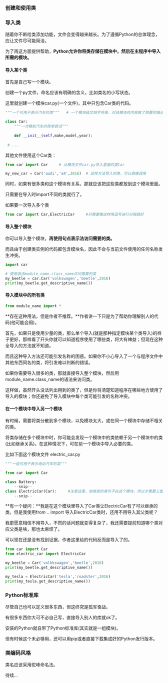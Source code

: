 ### 创建和使用类





### 导入类

随着你不断给类添加功能，文件会变得越来越长。为了遵循Python的总体理念，应让文件尽可能简洁。

为了再这方面提供帮助，**Python允许你将类存储在模块中，然后在主程序中导入所需的模块。**



#### 导入某个类

首先是自己写一个模块。

创建一个py文件，命名应该有明确的含义，比如类名的小写状态。

这里就创建一个模块car.py(一个文件)，其中只包含Car类的代码。

```python
"""一个可用于表示汽车的类"""	# 一个模块级文档字符串，对该模块的内容做了简要的描述。

class Car:
    """一次模拟汽车的简单尝试"""
    
    def __init__(self,make,model,year):
        
 # ...
```



其他文件使用这个Car类：

```Python
from car import Car		# 从模块文件car.py导入里面的类Car

my_new_car = Car('audi','a4',2016)	# 这样方法导入的类，可以直接调用
```



同时，如果有很多类和这个模块有关系，那就应该把这些类都放到这个模块里面。

只需要在导入时import不同的类就行了。



如果要一次导入多个类

```python
from car import Car,ElectricCar		#只需要像这样用逗号进行分隔就好
```





#### 导入整个模块

你可以导入整个模块，**再使用句点表示法访问需要的类。**

而且由于创建类实例的代码都包含模块名，因此不会与当前文件使用的任何名称发生冲突。

```python
import car

# 使用语法module_name.class_name访问需要的类
my_beetle = car.Car('volkswagen','beetle',2016)	
print(my_beetle.get_descriptive_name())
```



#### 导入模块中的所有类

```python
from module_name import *
```



**存在这种用法，但是作者不推荐。**作者讲一下只是为了帮助你理解别人的代码(他可能会用)。

首先，如果只是使用少量的类，那么单个导入(就是那种指定模块某个类导入)的样子更好，那样看了开头你就可以知道程序使用了哪些类，将大有裨益；但现在这种全导入的方法就不知道。

而且这种导入方法还可能引发名称的困惑。如果你不小心导入了一个与程序文件中其他东西同名的类，将引发难以判断的错误。



如果你需要导入很多的类，那就直接导入整个模块，然后用module_name.class_name的语法来访问类。

这样做，虽然开头没法列出用到的类了，但是你将清楚知道程序在哪些地方使用了导入的模块；你还避免了导入模块中每个类可能引发的名称冲突。



#### 在一个模块中导入另一个模块

有时候，需要将类分散到多个模块，以免模块太大，或在同一个模块中存储不相关的类。

将类存储在多个模块中时，你可能会发现一个模块中的类依赖于另一个模块中的类(比如继承关系)。在这种情况下，可在前一个模块中导入必要的类。



比如下面这个模块文件 electric_car.py

```python
"""一组可用于表示电动汽车的类"""

from car import Car

class Battery:
    --snip--
class ElectricCar(Car):		#注意这里，他继承的类可不在这个模块，所以才需要上面导入。
    --snip--
```



**有一个疑问：**我是在这个模块里导入了Car类让ElectricCar有了可以继承的类，但是我使用from .. import 导入ElectricCar类时，还用不用导入其父类呢？

我更愿意相信不用导入，不然的话问题就变得复杂了，我还需要提前知道哪个类对应父类是啥，那也太麻烦了。

可以现在还是没有找到证据，作者这里给的代码反而是导入了的。

```python
from car import Car
from electric_car import ElectricCar

my_beetle = Car('volkkswagen','beetle',2016)
print(my_beetle.get_descriptive_name())

my_tesla = ElectricCar('tesla','roadster',2016)
print(my_tesla.get_descriptive_name())

```



### Python标准库

尽管自己也可以定义很多东西，但这终究是孤军奋战。

有很多东西你大可不必自己写，直接导入别人的库就ok了。

安装的Python就自带了Python标准库(其实就是一组模块)。

但有时候这个未必够用，还可以用pip或者直接下载集成好的Python发行版本。



### 类编码风格

类名应该采用驼峰命名法。

待续...